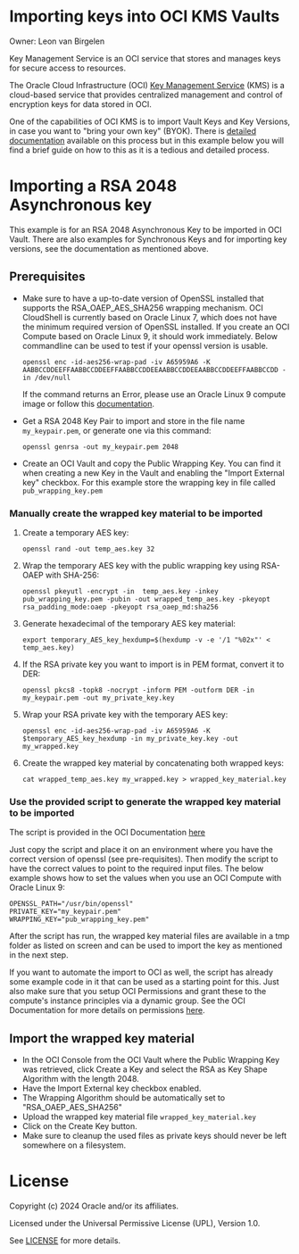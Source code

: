 # Importing keys into OCI KMS Vaults

Owner: Leon van Birgelen

Key Management Service is an OCI service that stores and manages keys for secure access to resources.

The Oracle Cloud Infrastructure (OCI) [Key Management Service](https://oracle.com/security/cloud-security/key-management/) (KMS) is a cloud-based service that provides centralized management and control of encryption keys for data stored in OCI.

One of the capabilities of OCI KMS is to import Vault Keys and Key Versions, in case you want to "bring your own key" (BYOK). There is [detailed documentation](https://docs.public.oneportal.content.oci.oraclecloud.com/en-us/iaas/Content/KeyManagement/Tasks/importingkeys.htm) available on this process but in this example below you will find a brief guide on how to this as it is a tedious and detailed process.


# Importing a RSA 2048 Asynchronous key

This example is for an RSA 2048 Asynchronous Key to be imported in OCI Vault. There are also examples for Synchronous Keys and for importing key versions, see the documentation as mentioned above.

## Prerequisites

- Make sure to have a up-to-date version of OpenSSL installed that supports the RSA_OAEP_AES_SHA256 wrapping mechanism. OCI CloudShell is currently based on Oracle Linux 7, which does not have the minimum required version of OpenSSL installed. If you create an OCI Compute based on Oracle Linux 9, it should work immediately. Below commandline can be used to test if your openssl version is usable.
  ```
  openssl enc -id-aes256-wrap-pad -iv A65959A6 -K AABBCCDDEEFFAABBCCDDEEFFAABBCCDDEEAABBCCDDEEAABBCCDDEEFFAABBCCDD -in /dev/null
  ```
  If the command returns an Error, please use an Oracle Linux 9 compute image or follow this [documentation](https://docs.public.oneportal.content.oci.oraclecloud.com/en-us/iaas/Content/KeyManagement/Tasks/importing_assymetric_keys.htm).

- Get a RSA 2048 Key Pair to import and store in the file name ```my_keypair.pem```, or generate one via this command:
  ```
  openssl genrsa -out my_keypair.pem 2048
  ```

- Create an OCI Vault and copy the Public Wrapping Key. You can find it when creating a new Key in the Vault and enabling the "Import External key" checkbox. For this example store the wrapping key in file called ```pub_wrapping_key.pem```

### Manually create the wrapped key material to be imported

1. Create a temporary AES key:
   ```
   openssl rand -out temp_aes.key 32
   ```

2. Wrap the temporary AES key with the public wrapping key using RSA-OAEP with SHA-256:
   ```
   openssl pkeyutl -encrypt -in  temp_aes.key -inkey pub_wrapping_key.pem -pubin -out wrapped_temp_aes.key -pkeyopt rsa_padding_mode:oaep -pkeyopt rsa_oaep_md:sha256
   ```

3. Generate hexadecimal of the temporary AES key material:
   ```
   export temporary_AES_key_hexdump=$(hexdump -v -e '/1 "%02x"' < temp_aes.key)
   ```

4. If the RSA private key you want to import is in PEM format, convert it to DER:
   ```
   openssl pkcs8 -topk8 -nocrypt -inform PEM -outform DER -in my_keypair.pem -out my_private_key.key
   ```

5. Wrap your RSA private key with the temporary AES key:
   ```
   openssl enc -id-aes256-wrap-pad -iv A65959A6 -K $temporary_AES_key_hexdump -in my_private_key.key -out my_wrapped.key
   ```

6. Create the wrapped key material by concatenating both wrapped keys:
   ```
   cat wrapped_temp_aes.key my_wrapped.key > wrapped_key_material.key
   ```

### Use the provided script to generate the wrapped key material to be imported

The script is provided in the OCI Documentation [here](https://docs.public.oneportal.content.oci.oraclecloud.com/en-us/iaas/Content/KeyManagement/Tasks/importing_asymmetric_keys_topic_script_to_import_rsa_key_material_as_a_new_external_key.htm)

Just copy the script and place it on an environment where you have the correct version of openssl (see pre-requisites). Then modify the script to have the correct values to point to the required input files. The below example shows how to set the values when you use an OCI Compute with Oracle Linux 9:

```
OPENSSL_PATH="/usr/bin/openssl"
PRIVATE_KEY="my_keypair.pem"
WRAPPING_KEY="pub_wrapping_key.pem"
```

After the script has run, the wrapped key material files are available in a tmp folder as listed on screen and can be used to import the key as mentioned in the next step.

If you want to automate the import to OCI as well, the script has already some example code in it that can be used as a starting point for this. Just also make sure that you setup OCI Permissions and grant these to the compute's instance principles via a dynamic group. See the OCI Documentation for more details on permissions [here](https://docs.public.oneportal.content.oci.oraclecloud.com/en-us/iaas/Content/KeyManagement/Tasks/importingkeys.htm#permissions).

## Import the wrapped key material

- In the OCI Console from the OCI Vault where the Public Wrapping Key was retrieved, click Create a Key and select the RSA as Key Shape Algorithm with the length 2048.
- Have the Import External key checkbox enabled.
- The Wrapping Algorithm should be automatically set to "RSA_OAEP_AES_SHA256"
- Upload the wrapped key material file ```wrapped_key_material.key```
- Click on the Create Key button.
- Make sure to cleanup the used files as private keys should never be left somewhere on a filesystem.

# License

Copyright (c) 2024 Oracle and/or its affiliates.

Licensed under the Universal Permissive License (UPL), Version 1.0.

See [LICENSE](https://github.com/oracle-devrel/technology-engineering/blob/main/LICENSE) for more details.
